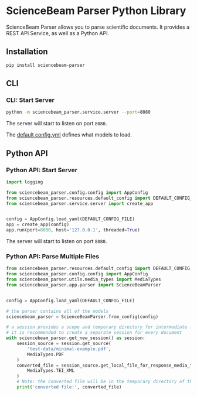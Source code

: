 # ScienceBeam Parser Python Library

ScienceBeam Parser allows you to parse scientific documents. It provides a REST API Service, as well as a Python API.

## Installation

```bash
pip install sciencebeam-parser
```

## CLI

### CLI: Start Server

```bash
python -m sciencebeam_parser.service.server --port=8080
```

The server will start to listen on port `8080`.

The [default config.yml](../sciencebeam_parser/resources/default_config/config.yml) defines what models to load.

## Python API

### Python API: Start Server

```python
import logging

from sciencebeam_parser.config.config import AppConfig
from sciencebeam_parser.resources.default_config import DEFAULT_CONFIG_FILE
from sciencebeam_parser.service.server import create_app


config = AppConfig.load_yaml(DEFAULT_CONFIG_FILE)
app = create_app(config)
app.run(port=8080, host='127.0.0.1', threaded=True)
```

The server will start to listen on port `8080`.

### Python API: Parse Multiple Files

```python
from sciencebeam_parser.resources.default_config import DEFAULT_CONFIG_FILE
from sciencebeam_parser.config.config import AppConfig
from sciencebeam_parser.utils.media_types import MediaTypes
from sciencebeam_parser.app.parser import ScienceBeamParser


config = AppConfig.load_yaml(DEFAULT_CONFIG_FILE)

# the parser contains all of the models
sciencebeam_parser = ScienceBeamParser.from_config(config)

# a session provides a scope and temporary directory for intermediate files
# it is recommended to create a separate session for every document
with sciencebeam_parser.get_new_session() as session:
    session_source = session.get_source(
        'test-data/minimal-example.pdf',
        MediaTypes.PDF
    )
    converted_file = session_source.get_local_file_for_response_media_type(
        MediaTypes.TEI_XML
    )
    # Note: the converted file will be in the temporary directory of the session
    print('converted file:', converted_file)
```
